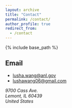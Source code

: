 ```yaml
---
layout: archive
title: "Contact"
permalink: /contact/
author_profile: true
redirect_from:
  - /contact
---
```


{% include base_path %}

Email
------
* lusha.wang@anl.gov
* lushawang06@gmail.com


<address>
  9700 Cass Ave.<br /> Lemont, IL 60439<br /> United States
</address>